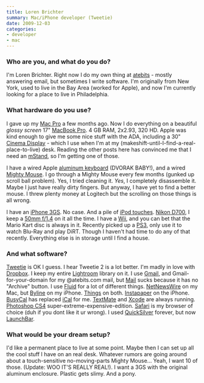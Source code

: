 ```yaml
---
title: Loren Brichter
summary: Mac/iPhone developer (Tweetie)
date: 2009-12-03
categories:
- developer
- mac
---
```


### Who are you, and what do you do?

I'm Loren Brichter. Right now I do my own thing at [atebits](http://atebits.com/ "Loren's website.") - mostly answering email, but sometimes I write
software. I'm originally from New York, used to live in the Bay Area (worked for Apple), and now I'm currently looking for a place to live in
Philadelphia.

### What hardware do you use?

I gave up my [Mac Pro][mac-pro] a few months ago. Now I do everything on a beautiful *glossy screen* 17" [MacBook Pro][macbook-pro]. 4 GB RAM, 2x2.93, 320 HD. Apple was kind enough to give me some nice stuff with the ADA, including a 30" [Cinema Display][cinema-display] - which I use when I'm at my (makeshift-until-I-find-a-real-place-to-live) desk. Reading the other posts here has convinced me that I need an [mStand][], so I'm getting one of those.

I have a wired Apple [aluminum keyboard][keyboard] (DVORAK BABY!), and a wired [Mighty Mouse][mighty-mouse]. I go through a Mighty Mouse every few months (gunked up scroll ball problem). Yes, I tried cleaning it. *Yes*, I completely disassemble it. Maybe I just have really dirty fingers. But anyway, I have yet to find a better mouse. I threw plenty money at Logitech but the scrolling on those things is all wrong.

I have an [iPhone 3GS][iphone-3gs]. No case. And a pile of [iPod touches][ipod-touch]. [Nikon D700][d700], I keep a [50mm f/1.4][af-nikkor-50mm-f1.4d] on it all the time. I have a [Wii][], and you can bet that the Mario Kart disc is always in it. Recently picked up a [PS3][], only use it to watch Blu-Ray and play DiRT. Though I haven't had time to do any of that recently. Everything else is in storage until I find a house.

### And what software?

[Tweetie][] is OK I guess. I hear Tweetie 2 is a lot better. I'm madly in love with [Dropbox][]. I keep my entire [Lightroom][] library on it. I use [Gmail][], and Gmail-for-your-domain for my @atebits.com mail, but [Mail][mail] sucks because it has no "Archive" button. I use [Fluid][] for a lot of different things. [NetNewsWire][] on my Mac, but [Byline][byline-ios] on my iPhone. [Things][] on both. [Instapaper][instapaper-ios] on the iPhone. [BusyCal][] has replaced [iCal][] for me. [TextMate][] and [Xcode][] are always running. [Photoshop CS4][photoshop] super-extreme-expensive-edition. [Safari][] is my browser of choice (duh if you dont like it ur wrong). I used [QuickSilver][] forever, but now [LaunchBar][].

### What would be your dream setup?

I'd like a permanent place to live at some point. Maybe then I can set up all the cool stuff I have on an real desk. Whatever rumors are going
around about a touch-sensitive no-moving-parts Mighty Mouse... Yeah, I want 10 of those. (Update: WOO IT'S REALLY REAL!). I want a 3GS with the
original aluminum enclosure. Plastic gets slimy. And a pony.

[af-nikkor-50mm-f1.4d]: https://www.nikonusa.com/en/Nikon-Products/Product/Camera-Lenses/1902/AF-NIKKOR-50mm-f%252F1.4D.html "A camera lens."
[busycal]: http://www.busymac.com/busycal/ "Advanced calendar software for Mac OS X."
[byline-ios]: http://www.phantomfish.com/byline.html "A Google Reader app for the iPhone"
[cinema-display]: https://en.wikipedia.org/wiki/Apple_Cinema_Display "An LCD display."
[d700]: https://www.nikonusa.com/en/Nikon-Products/Product-Archive/Digital-SLR-Cameras/25444/D700.html "A 12.1 megapixel DSLR."
[dropbox]: https://www.dropbox.com/ "Online syncing and storage."
[fluid]: https://fluidapp.com/ "A WebKit-based application for creating Site Specific Browsers."
[gmail]: https://mail.google.com/mail/ "Web-based email."
[ical]: https://en.wikipedia.org/wiki/Calendar_(Apple) "The calendar software included with macOS."
[instapaper-ios]: http://web.archive.org/web/20221221083204/https://www.instapaper.com/iphone "An iPhone app for reading Instapaper saved pages."
[iphone-3gs]: https://en.wikipedia.org/wiki/IPhone_3GS "A 3 megapixel smartphone."
[ipod-touch]: https://www.apple.com/ipod-touch/ "It's like an iPhone, without the phone bit."
[keyboard]: https://www.apple.com/keyboard/ "The keyboard."
[launchbar]: https://www.obdev.at/products/launchbar/index.html "An application launcher and data manager for the Mac."
[lightroom]: https://www.adobe.com/products/photoshop-lightroom.html "Photo management and editing software."
[mac-pro]: https://www.apple.com/mac-pro/ "The Intel-based Mac tower computer."
[macbook-pro]: https://www.apple.com/macbook-pro/ "A laptop."
[mail]: https://en.wikipedia.org/wiki/Mail_(application) "The default Mac OS X mail client."
[mighty-mouse]: https://en.wikipedia.org/wiki/Apple_Mighty_Mouse "A wireless mouse."
[mstand]: https://www.raindesigninc.com/mstand.html "A laptop stand."
[netnewswire]: https://en.wikipedia.org/wiki/NetNewsWire "A popular feed reader for the Mac."
[photoshop]: https://www.adobe.com/products/photoshop.html "A bitmap image editor."
[ps3]: http://us.playstation.com/PS3/ "A shiny gaming console from Sony."
[quicksilver]: https://qsapp.com/ "A data manipulator and launcher for the Mac."
[safari]: https://www.apple.com/safari/ "A fast web browser."
[textmate]: https://macromates.com/ "A text editor for the Mac."
[things]: https://culturedcode.com/things/ "A task management application for the Mac."
[tweetie]: https://en.wikipedia.org/wiki/Tweetie "A Twitter client for the Mac."
[wii]: https://www.nintendo.com/wii "A unique gaming console."
[xcode]: https://en.wikipedia.org/wiki/Xcode "An IDE for Mac developers."
